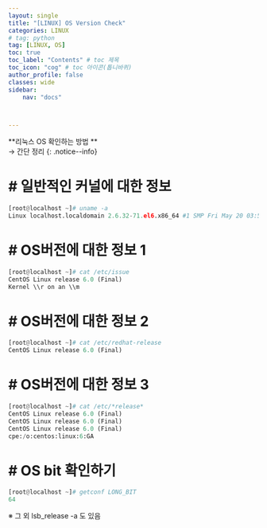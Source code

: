 ```yaml
---
layout: single
title: "[LINUX] OS Version Check"
categories: LINUX
# tag: python
tag: [LINUX, OS]
toc: true
toc_label: "Contents" # toc 제목
toc_icon: "cog" # toc 아이콘(톱니바퀴)
author_profile: false
classes: wide
sidebar:
    nav: "docs"



---
```




**리눅스 OS 확인하는 방법 ** 
<br> → 간단 정리
{: .notice--info}



# # 일반적인 커널에 대한 정보

```python
[root@localhost ~]# uname -a
Linux localhost.localdomain 2.6.32-71.el6.x86_64 #1 SMP Fri May 20 03:51:51 BST 2011 x86_64 x86_64 x86_64 GNU/Linux
```

# # OS버전에 대한 정보 1

```python
[root@localhost ~]# cat /etc/issue
CentOS Linux release 6.0 (Final)
Kernel \\r on an \\m
```

# # OS버전에 대한 정보 2

```python
[root@localhost ~]# cat /etc/redhat-release
CentOS Linux release 6.0 (Final)
```

# # OS버전에 대한 정보 3

```python
[root@localhost ~]# cat /etc/*release*
CentOS Linux release 6.0 (Final)
CentOS Linux release 6.0 (Final)
CentOS Linux release 6.0 (Final)
cpe:/o:centos:linux:6:GA
```

# # OS bit 확인하기

```python
[root@localhost ~]# getconf LONG_BIT
64
```



※ 그 외 lsb_release -a 도 있음